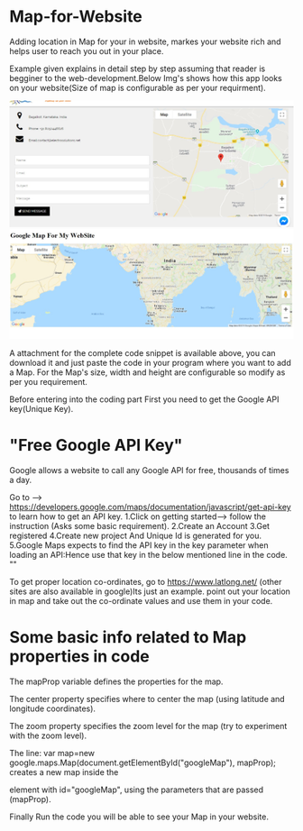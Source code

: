 # Map-for-Website
Adding location in Map for your  in website, markes your website rich and helps user to reach you out in your place.

Example given explains in detail step by step assuming that reader is begginer to the web-development.Below Img's shows how this app looks on your website(Size of map is configurable as per your requirment).

<img src="MapInSite1.jpg">

<img src="map1.jpg">

A attachment for the complete code snippet is available above, you can download it and just paste the code in your program where you want to add a Map. For the Map's size, width and height are configurable so modify as per you requirement.

Before entering into the coding part First you need to get the Google API key(Unique Key).
# "Free Google API Key"
Google allows a website to call any Google API for free, thousands of times a day.

Go to --> https://developers.google.com/maps/documentation/javascript/get-api-key to learn how to get an API key. 
1.Click on getting started--> follow the instruction (Asks some basic requirement).
2.Create an Account 
3.Get registered
4.Create new project And Unique Id is generated for you.
5.Google Maps expects to find the API key in the key parameter when loading an API:Hence use that key in the below mentioned line in the code.
 "<script src="https://maps.googleapis.com/maps/api/js?key=YOUR_KEY&callback=myMap"></script>"

To get proper location co-ordinates, go to https://www.latlong.net/ (other sites are also available in google)Its just an example. point out your location in map and take out the co-ordinate values and use them in your code.

# Some basic info related to Map properties in code
The mapProp variable defines the properties for the map.

The center property specifies where to center the map (using latitude and longitude coordinates).

The zoom property specifies the zoom level for the map (try to experiment with the zoom level).

The line: var map=new google.maps.Map(document.getElementById("googleMap"), mapProp); creates a new map inside the <div> element with id="googleMap", using the parameters that are passed (mapProp).

Finally Run the code you will be able to see your Map in your website.
